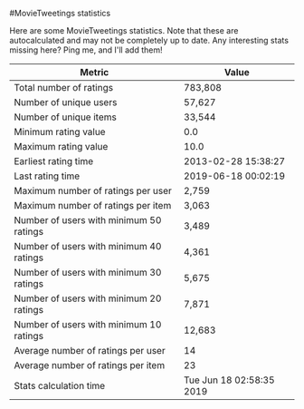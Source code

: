 #MovieTweetings statistics

Here are some MovieTweetings statistics. Note that these are autocalculated and may not be completely up to date. Any interesting stats missing here? Ping me, and I'll add them!

Metric | Value
--- | ---
Total number of ratings                 | 783,808
Number of unique users                  | 57,627
Number of unique items                  | 33,544
Minimum rating value                    | 0.0
Maximum rating value                    | 10.0
Earliest rating time                    | 2013-02-28 15:38:27
Last rating time                        | 2019-06-18 00:02:19
Maximum number of ratings per user      | 2,759
Maximum number of ratings per item      | 3,063
Number of users with minimum 50 ratings | 3,489
Number of users with minimum 40 ratings | 4,361
Number of users with minimum 30 ratings | 5,675
Number of users with minimum 20 ratings | 7,871
Number of users with minimum 10 ratings | 12,683
Average number of ratings per user      | 14
Average number of ratings per item      | 23
Stats calculation time                  | Tue Jun 18 02:58:35 2019

